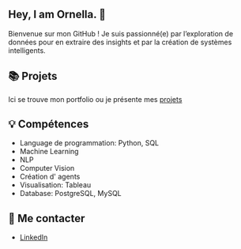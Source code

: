 ## Hey, I am Ornella.  👋
Bienvenue sur mon GitHub ! Je suis passionné(e) par l’exploration de données pour en extraire des insights et par la création de systèmes intelligents.

## 📚 Projets
Ici se trouve mon portfolio ou je présente mes <a href = "https://github.com/ZaraTiana3/Zaratiana3/blob/main/portfolio_guide.md"> projets</a>

## 💡 Compétences
<ul>
  <li>Language de programmation: Python, SQL</li>
  <li>Machine Learning</li>
  <li>NLP</li>
  <li>Computer Vision</li>
  <li>Création d' agents</li>
  <li>Visualisation: Tableau</li>
  <li>Database: PostgreSQL, MySQL</li>
</ul>


## 🌟 Me contacter

- [LinkedIn](http://www.linkedin.com/in/ornella-za)


<!--
**ZaraTiana3/Zaratiana3** is a ✨ _special_ ✨ repository because its `README.md` (this file) appears on your GitHub profile.


Here are some ideas to get you started:

- 🔭 I’m currently working on ...
- 🌱 I’m currently learning ...
- 👯 I’m looking to collaborate on ...
- 🤔 I’m looking for help with ...
- 💬 Ask me about ...
- 📫 How to reach me: ...
- 😄 Pronouns: ...
- ⚡ Fun fact: ...
-->
